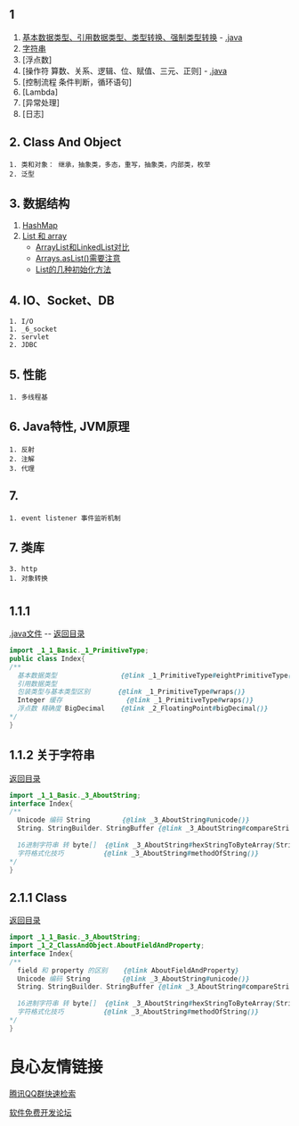 ## 1
1. [基本数据类型、引用数据类型、类型转换、强制类型转换](#111) - [.java](./src/main/java/_1_1_Basic/_1_PrimitiveType.java)
2. [字符串](#112-)
3. [浮点数]
4. [操作符 算数、关系、逻辑、位、赋值、三元、正则] - [.java](./src/main/java/_1_4_regex/)
5. [控制流程 条件判断，循环语句]
6. [Lambda]
7. [异常处理]
8. [日志]
## 2. Class And Object
    1. 类和对象： 继承，抽象类，多态，重写，抽象类，内部类，枚举
    2. 泛型
## 3. 数据结构
1. [HashMap](./src/main/java/_1_3_Collections/AboutHashMap.md)
2. [List 和 array](./src/main/java/_1_3_Collections/list_and_array)
    - [ ArrayList和LinkedList对比 ](./src/main/java/_1_3_Collections/ArrayListVSLinkedList.java)
    - [ Arrays.asList()需要注意 ](./src/main/java/_1_3_Collections/CollectionSkill.java)
    - [ List的几种初始化方法 ](./src/main/java/_1_3_Collections/CollectionSkill.java)
    
## 4. IO、Socket、DB
    1. I/O
    1. _6_socket
    2. servlet
    2. JDBC
## 5. 性能
    1. 多线程基
## 6. Java特性, JVM原理
    1. 反射
    2. 注解
    3. 代理
## 7. 
    1. event listener 事件监听机制
## 7. 类库
    3. http
    1. 对象转换

# 
## 1.1.1 
[.java文件](./src/main/java/_1_1_Basic/_1_PrimitiveType.java) -- [返回目录](#1)
```java
import _1_1_Basic._1_PrimitiveType;
public class Index{ 
/**
  基本数据类型                {@link _1_PrimitiveType#eightPrimitiveType()}
  引用数据类型                
  包装类型与基本类型区别       {@link _1_PrimitiveType#wraps()}
  Integer 缓存                {@link _1_PrimitiveType#wraps()}
  浮点数 精确度 BigDecimal    {@link _2_FloatingPoint#bigDecimal()}
*/
}
```

## 1.1.2 关于字符串 
[返回目录](#1)
```java
import _1_1_Basic._3_AboutString;
interface Index{ 
/**
  Unicode 编码 String        {@link _3_AboutString#unicode()}
  String、StringBuilder、StringBuffer {@link _3_AboutString#compareStringBuilderBuffer()} -----
    
  16进制字符串 转 byte[]  {@link _3_AboutString#hexStringToByteArray(String)}
  字符格式化技巧          {@link _3_AboutString#methodOfString()}
*/
}
```

## 2.1.1 Class 
[返回目录](#2-class-and-object)
```java
import _1_1_Basic._3_AboutString;
import _1_2_ClassAndObject.AboutFieldAndProperty;
interface Index{ 
/**
  field 和 property 的区别    {@link AboutFieldAndProperty}
  Unicode 编码 String        {@link _3_AboutString#unicode()}
  String、StringBuilder、StringBuffer {@link _3_AboutString#compareStringBuilderBuffer()}
    
  16进制字符串 转 byte[]  {@link _3_AboutString#hexStringToByteArray(String)}
  字符格式化技巧          {@link _3_AboutString#methodOfString()}
*/
}
```

 # 良心友情链接

[腾讯QQ群快速检索](http://u.720life.cn/s/8cf73f7c)

[软件免费开发论坛](http://u.720life.cn/s/bbb01dc0)